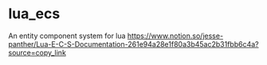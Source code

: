 # lua_ecs
An entity component system for lua
https://www.notion.so/jesse-panther/Lua-E-C-S-Documentation-261e94a28e1f80a3b45ac2b31fbb6c4a?source=copy_link

